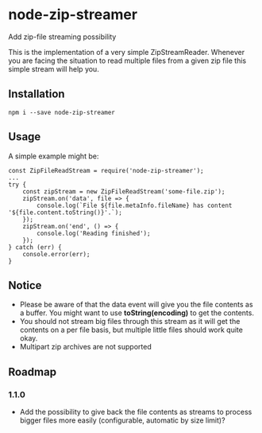 # node-zip-streamer
Add zip-file streaming possibility

This is the implementation of a very simple ZipStreamReader. Whenever you are facing the situation to read multiple files from a given zip file this simple stream will help you.

## Installation
```npm i --save node-zip-streamer```

## Usage
A simple example might be:
```
const ZipFileReadStream = require('node-zip-streamer');
...
try {
    const zipStream = new ZipFileReadStream('some-file.zip');
    zipStream.on('data', file => {
        console.log(`File ${file.metaInfo.fileName} has content '${file.content.toString()}'.`);
    });
    zipStream.on('end', () => {
        console.log('Reading finished');
    });
} catch (err) {
    console.error(err);
}

```

## Notice
- Please be aware of that the data event will give you the file contents as a buffer. You might want to use **toString(encoding)** to get the contents.
- You should not stream big files through this stream as it will get the contents on a per file basis, but multiple little files should work quite okay.
- Multipart zip archives are not supported

## Roadmap
### 1.1.0
- Add the possibility to give back the file contents as streams to process bigger files more easily (configurable, automatic by size limit)?
